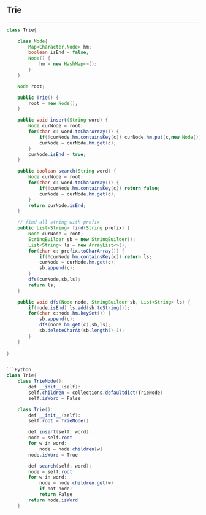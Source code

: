 ## Trie

---
```java
class Trie{

	class Node{
		Map<Character,Node> hm;
		boolean isEnd = false;
		Node() {
			hm = new HashMap<>(); 
		}
	}

	Node root;

	public Trie() {
		root = new Node();
	}

	public void insert(String word) {
		Node curNode = root;
		for(char c: word.toCharArray()) {
			if(!curNode.hm.containsKey(c)) curNode.hm.put(c,new Node());
			curNode = curNode.hm.get(c);
		}
		curNode.isEnd = true;
	}

	public boolean search(String word) {
		Node curNode = root;
		for(char c: word.toCharArray()) {
			if(!curNode.hm.containsKey(c)) return false;
			curNode = curNode.hm.get(c);
		}
		return curNode.isEnd;
	}

	// find all string with prefix
	public List<String> find(String prefix) {
		Node curNode = root;
		StringBuilder sb = new StringBuilder();
		List<String> ls = new ArrayList<>();
		for(char c: prefix.toCharArray()) {
			if(!curNode.hm.containsKey(c)) return ls;
			curNode = curNode.hm.get(c);
			sb.append(c);
		}
		dfs(curNode,sb,ls);
		return ls;
	} 

	public void dfs(Node node, StringBuilder sb, List<String> ls) {
		if(node.isEnd) ls.add(sb.toString());
		for(char c:node.hm.keySet()) {
			sb.append(c);
			dfs(node.hm.get(c),sb,ls);
			sb.deleteCharAt(sb.length()-1);
		}
	}
	
}


```Python
class Trie{
	class TrieNode():
	    def __init__(self):
		self.children = collections.defaultdict(TrieNode)
		self.isWord = False

	class Trie():
	    def __init__(self):
		self.root = TrieNode()

	    def insert(self, word):
		node = self.root
		for w in word:
		    node = node.children[w]
		node.isWord = True

	    def search(self, word):
		node = self.root
		for w in word:
		    node = node.children.get(w)
		    if not node:
			return False
		return node.isWord
	}
